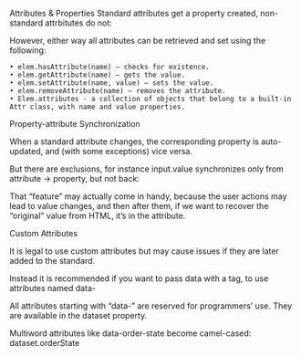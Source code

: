 Attributes & Properties
Standard attributes get a property created, non-standard attrbitutes do not:

<body id="test" something="non-standard">
  <script>
    alert(document.body.id); // test
    // non-standard attribute does not yield a property
    alert(document.body.something); // undefined
  </script>
</body>

However, either way all attributes can be retrieved and set using the following:

	• elem.hasAttribute(name) – checks for existence.
	• elem.getAttribute(name) – gets the value.
	• elem.setAttribute(name, value) – sets the value.
	• elem.removeAttribute(name) – removes the attribute.
	• Elem.attributes - a collection of objects that belong to a built-in Attr class, with name and value properties.


Property-attribute Synchronization
 
When a standard attribute changes, the corresponding property is auto-updated, and (with some exceptions) vice versa.
 
But there are exclusions, for instance input.value synchronizes only from attribute → property, but not back:
 
That “feature” may actually come in handy, because the user actions may lead to value changes, and then after them, if we want to recover the “original” value from HTML, it’s in the attribute.

Custom Attributes

It is legal to use custom attributes but may cause issues if they are later added to the standard.

Instead it is recommended if you want to pass data with a tag, to use attributes named data-

All attributes starting with “data-” are reserved for programmers’ use. They are available in the dataset property.

<body data-about="Elephants">
<script>
  alert(document.body.dataset.about); // Elephants
</script>

Multiword attributes like data-order-state become camel-cased: dataset.orderState